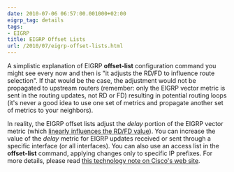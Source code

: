```yaml
---
date: 2010-07-06 06:57:00.001000+02:00
eigrp_tag: details
tags:
- EIGRP
title: EIGRP Offset Lists
url: /2010/07/eigrp-offset-lists.html
---
```

A simplistic explanation of EIGRP **offset-list** configuration command you might see every now and then is "it adjusts the RD/FD to influence route selection". If that would be the case, the adjustment would not be propagated to upstream routers (remember: only the EIGRP vector metric is sent in the routing updates, not RD or FD) resulting in potential routing loops (it's never a good idea to use one set of metrics and propagate another set of metrics to your neighbors).

In reality, the EIGRP offset lists adjust the *delay* portion of the EIGRP vector metric (which [linearly influences the RD/FD value](https://blog.ipspace.net/2010/06/manipulating-eigrp-metrics.html)). You can increase the value of the *delay* metric for EIGRP updates received or sent through a specific interface (or all interfaces). You can also use an access list in the **offset-list** command, applying changes only to specific IP prefixes. For more details, please read [this technology note on Cisco's web site](http://www.cisco.com/en/US/tech/tk365/technologies_tech_note09186a00800c2d96.shtml).
